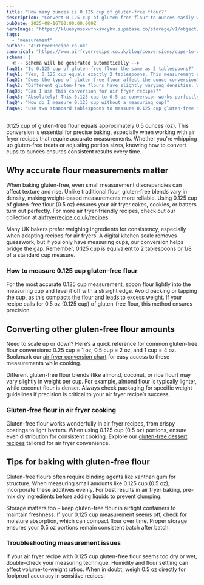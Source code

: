 ```yaml
---
title: "How many ounces is 0.125 cup of gluten-free flour?"
description: "Convert 0.125 cup of gluten-free flour to ounces easily with our simple guide. Perfect for air fryer recipes and precise baking!"
pubDate: 2025-08-16T00:00:00.000Z
heroImage: "https://klueoymssxwfnxsvcyhv.supabase.co/storage/v1/object/public/Shmucket/0-125-cup-gluten-free-flour-to-ounces.webp"
tags:
  - "measurement"
author: "AirFryerRecipe.co.uk"
canonical: "https://www.airfryerrecipe.co.uk/blog/conversions/cups-to-ounces/0-125-cup-gluten-free-flour-to-ounces"
schema: |
  <!-- Schema will be generated automatically -->
faqQ1: "Is 0.125 cup of gluten-free flour the same as 2 tablespoons?"
faqA1: "Yes, 0.125 cup equals exactly 2 tablespoons. This measurement also converts to 0.5 ounces by weight. Whether you're using cups, spoons, or scales, these amounts are interchangeable for gluten-free flour in recipes."
faqQ2: "Does the type of gluten-free flour affect the ounce conversion?"
faqA2: "Different gluten-free flours have slightly varying densities. While 0.125 cup generally equals 0.5 oz, almond flour may weigh less, and coconut flour more. For precision baking, check your specific flour's packaging or weigh 0.5 oz directly."
faqQ3: "Can I use this conversion for air fryer recipes?"
faqA3: "Absolutely! This 0.125 cup to 0.5 oz conversion works perfectly for air fryer cooking. Accurate measurements ensure even cooking and proper texture, especially important for gluten-free batters and coatings in the air fryer."
faqQ4: "How do I measure 0.125 cup without a measuring cup?"
faqA4: "Use two standard tablespoons to measure 0.125 cup gluten-free flour. Alternatively, if you have scales, weigh out 0.5 oz. For more measurement hacks, visit our <a href=https://www.airfryerrecipe.co.uk/air-fryer-conversion-chart>conversion chart</a>."
---
```

<p>0.125 cup of gluten-free flour equals approximately 0.5 ounces (oz). This conversion is essential for precise baking, especially when working with air fryer recipes that require accurate measurements. Whether you're whipping up gluten-free treats or adjusting portion sizes, knowing how to convert cups to ounces ensures consistent results every time.</p>  

<h2>Why accurate flour measurements matter</h2>  
<p>When baking gluten-free, even small measurement discrepancies can affect texture and rise. Unlike traditional flour, gluten-free blends vary in density, making weight-based measurements more reliable. Using 0.125 cup of gluten-free flour (0.5 oz) ensures your air fryer cakes, cookies, or batters turn out perfectly. For more air fryer-friendly recipes, check out our collection at <a href=https://www.airfryerrecipe.co.uk/recipes>airfryerrecipe.co.uk/recipes</a>.</p>  

<p>Many UK bakers prefer weighing ingredients for consistency, especially when adapting recipes for air fryers. A digital kitchen scale removes guesswork, but if you only have measuring cups, our conversion helps bridge the gap. Remember, 0.125 cup is equivalent to 2 tablespoons or 1/8 of a standard cup measure.</p>  

<h3>How to measure 0.125 cup gluten-free flour</h3>  
<p>For the most accurate 0.125 cup measurement, spoon flour lightly into the measuring cup and level it off with a straight edge. Avoid packing or tapping the cup, as this compacts the flour and leads to excess weight. If your recipe calls for 0.5 oz (0.125 cup) of gluten-free flour, this method ensures precision.</p>  

<h2>Converting other gluten-free flour amounts</h2>  
<p>Need to scale up or down? Here’s a quick reference for common gluten-free flour conversions: 0.25 cup = 1 oz, 0.5 cup = 2 oz, and 1 cup = 4 oz. Bookmark our <a href=https://www.airfryerrecipe.co.uk/air-fryer-conversion-chart>air fryer conversion chart</a> for easy access to these measurements while cooking.</p>  

<p>Different gluten-free flour blends (like almond, coconut, or rice flour) may vary slightly in weight per cup. For example, almond flour is typically lighter, while coconut flour is denser. Always check packaging for specific weight guidelines if precision is critical to your air fryer recipe’s success.</p>  

<h3>Gluten-free flour in air fryer cooking</h3>  
<p>Gluten-free flour works wonderfully in air fryer recipes, from crispy coatings to light batters. When using 0.125 cup (0.5 oz) portions, ensure even distribution for consistent cooking. Explore our <a href=https://www.airfryerrecipe.co.uk/recipe-category/dessert>gluten-free dessert recipes</a> tailored for air fryer convenience.</p>  

<h2>Tips for baking with gluten-free flour</h2>  
<p>Gluten-free flours often require binding agents like xanthan gum for structure. When measuring small amounts like 0.125 cup (0.5 oz), incorporate these additives evenly. For best results in air fryer baking, pre-mix dry ingredients before adding liquids to prevent clumping.</p>  

<p>Storage matters too – keep gluten-free flour in airtight containers to maintain freshness. If your 0.125 cup measurement seems off, check for moisture absorption, which can compact flour over time. Proper storage ensures your 0.5 oz portions remain consistent batch after batch.</p>  

<h3>Troubleshooting measurement issues</h3>  
<p>If your air fryer recipe with 0.125 cup gluten-free flour seems too dry or wet, double-check your measuring technique. Humidity and flour settling can affect volume-to-weight ratios. When in doubt, weigh 0.5 oz directly for foolproof accuracy in sensitive recipes.</p>
